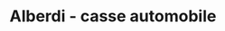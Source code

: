 ---
title: "Alberdi - casse automobile"
url: /hendaye/alberdi-casse-automobile/
shop: pièces de voitures
---